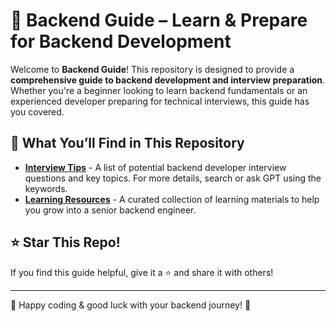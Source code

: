 # 🚀 Backend Guide – Learn & Prepare for Backend Development

Welcome to **Backend Guide**! This repository is designed to provide a **comprehensive guide to backend development and interview preparation**. Whether you're a beginner looking to learn backend fundamentals or an experienced developer preparing for technical interviews, this guide has you covered.

## 📌 What You’ll Find in This Repository
- [**Interview Tips**](./interview_tips.md) - A list of potential backend developer interview questions and key topics. For more details, search or ask GPT using the keywords.
- [**Learning Resources**](./learning.md) - A curated collection of learning materials to help you grow into a senior backend engineer.

## ⭐ Star This Repo!
If you find this guide helpful, give it a ⭐ and share it with others!

---
🚀 Happy coding & good luck with your backend journey! 🚀
